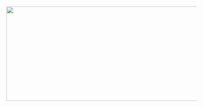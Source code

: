 ###
<div align="center">
  <img height="250" width="800" src="https://www.pcclean.io/wp-content/uploads/2020/4/rU32uy.jpg"  />
</div>

###
